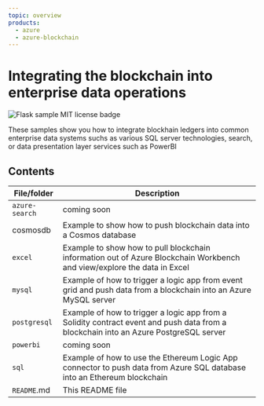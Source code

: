 ```yaml
---
topic: overview
products:
  - azure
  - azure-blockchain	
---
```


# Integrating the blockchain into enterprise data operations

![Flask sample MIT license badge](https://img.shields.io/badge/license-MIT-green.svg)

These samples show you how to integrate blockhain ledgers into common enterprise data systems suchs as various SQL server technologies, search, or data presentation layer services such as PowerBI

## Contents

| File/folder | Description |
|-------------|-------------|
| `azure-search` | coming soon |
| cosmosdb               | Example to show how to push blockchain data into a Cosmos database |
| `excel` | Example to show how to pull blockchain information out of Azure Blockchain Workbench and view/explore the data in Excel |
| `mysql` | Example of how to trigger a logic app from event grid and push data from a blockchain into an Azure MySQL server |
| `postgresql` | Example of how to trigger a logic app from a Solidity contract event and push data from a blockchain into an Azure PostgreSQL server |
| `powerbi` | coming soon |
| `sql` | Example of how to use the Ethereum Logic App connector to push data from Azure SQL database into an Ethereum blockchain |
| `README`.md | This README file |
